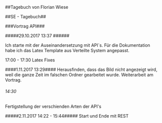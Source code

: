
##Tagebuch von Florian Wiese

##SE - Tagebuch##

###Vortrag API###
 
#####29.10.2017 13:37 ######

Ich starte mit der Auseinandersetzung mit API´s. Für die Dokumentation habe ich das Latex Template aus Verteilte System angepasst. 

17:00 - 17:30 Latex Fixes

####1.11.2017 13:29####
Herausfinden, dass das Bild nicht angezeigt wird, weil die ganze Zeit im falschen Ordner gearbeitet wurde. 
Weiterarbeit am Vortrag. 

###### 14:30 ######

Fertigstellung der verschienden Arten der API's 


#####2.11.2017 14:22 - 15:44#####
Start und Ende  mit REST  